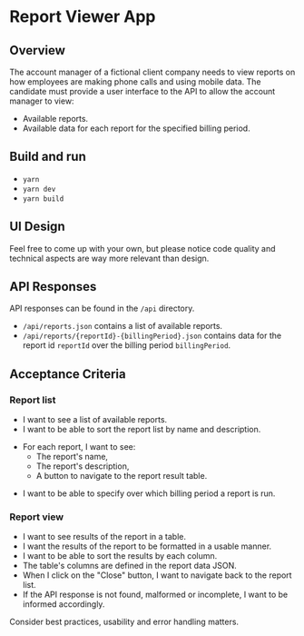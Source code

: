 # Report Viewer App

## Overview

The account manager of a fictional client company needs to view reports on how employees are making phone calls and
using mobile data. The candidate must provide a user interface to the API to allow the account manager to view:
- Available reports.
- Available data for each report for the specified billing period.

## Build and run
- `yarn`
- `yarn dev`
- `yarn build`

## UI Design

Feel free to come up with your own, but please notice code quality and technical aspects are way more relevant than
design.

## API Responses

API responses can be found in the `/api` directory.
- `/api/reports.json` contains a list of available reports.
- `/api/reports/{reportId}-{billingPeriod}.json` contains data for the report id `reportId` over the billing period
`billingPeriod`.

## Acceptance Criteria

### Report list
- I want to see a list of available reports.
- I want to be able to sort the report list by name and description.
* For each report, I want to see:
  * The report's name,
  * The report's description,
  * A button to navigate to the report result table.
- I want to be able to specify over which billing period a report is run.

### Report view
- I want to see results of the report in a table.
- I want the results of the report to be formatted in a usable manner.
- I want to be able to sort the results by each column.
- The table's columns are defined in the report data JSON.
- When I click on the "Close" button, I want to navigate back to the report list.
- If the API response is not found, malformed or incomplete, I want to be informed accordingly.

Consider best practices, usability and error handling matters.
